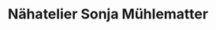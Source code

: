 ---
title: "Nähatelier Sonja Mühlematter"
url: /ebikon/naehatelier-sonja-muehlematter/
shop: Schneiderei
---